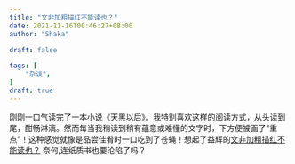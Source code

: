 ```yaml
---
title: "文非加粗描红不能读也？"
date: 2021-11-16T00:46:27+08:00
author: "Shaka"

draft: false

tags: [
    "杂谈",
]
draft: true
---
```


刚刚一口气读完了一本小说《天黑以后》。我特别喜欢这样的阅读方式，从头读到尾，酣畅淋漓。然而每当我稍读到稍有蕴意或难懂的文字时，下方便被画了"重点"！这种感觉就像是品尝佳肴时一口吃到了苍蝇！想起了益辉的[文非加粗描红不能读也？](https://yihui.org/cn/2018/11/moron-readers/) 奈何,连纸质书也要沦陷了吗？